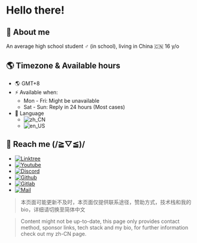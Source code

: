 # Hello there!

## 🔭 About me

An average high school student ♂️ (in school), living in China 🇨🇳 16 y/o

## 🌎 Timezone & Available hours

- 🌎 GMT+8
- ⚡ Available when:
  - Mon - Fri: Might be unavailable
  - Sat - Sun: Reply in 24 hours (Most cases)
- 🏁 Language
  - ![zh_CN](https://img.shields.io/badge/Chinese_(Simplified)-4abf8a?style=flat-square&label=🏠简体中文)&nbsp;
  - ![en_US](https://img.shields.io/badge/English_(US)-4abf8a?logo=&style=flat-square&label=English)
<!--  - ![ja_JP](https://img.shields.io/badge/Japanese-4abf8a?logo=&style=flat-square&label=日本語) -->

## 📱 Reach me (/≧▽≦)/

- [![Linktree](https://img.shields.io/badge/Linktree_%28Check_out_my_music!%29-@LLKawi-1db954?style=for-the-badge&logo=linktree&logoColor=white)](https://linktr.ee/llkawi)
- [![Youtube](https://img.shields.io/badge/Youtube-@LLKawi_Official-f00?&style=for-the-badge&logo=youtube)](https://www.youtube.com/@llkawi)
- [![Discord](https://img.shields.io/badge/Discord-@llkawi-5662f6?&style=for-the-badge&logo=discord&logoColor=white)](https://discord.com/users/590761803244634113)
- [![Github](https://img.shields.io/badge/Github-@LLKawi-white?&style=for-the-badge&logo=github)](https://github.com/LLKawi)
- [![Gitlab](https://img.shields.io/badge/Gitlab-@LLKawi-white?&style=for-the-badge&logo=gitlab&logoColor=fc6d26)](https://discord.com/users/590761803244634113)
- [![Mail](https://img.shields.io/badge/Email-contact@onlyra1n.top-168de2?&style=for-the-badge&logo=mail.ru)](mailto:contact@onlyra1n.top)

> 本页面可能更新不及时，本页面仅提供联系途径，赞助方式，技术栈和我的bio，详细请切换至简体中文

> Content might not be up-to-date, this page only provides contact method, sponsor links, tech stack and my bio, for further information check out my zh-CN page.